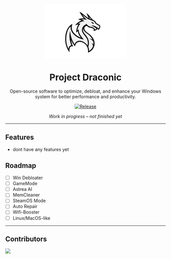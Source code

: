 <div align="center">
  <img src="https://github.com/aritsuyu/Project-DraconicOS/blob/main/lib/img/Draconic.png" width="256"/>
  <h1>Project Draconic</h1>
  <p>Open-source software to optimize, debloat, and enhance your Windows system for better performance and productivity.</p>

  [![Release](https://img.shields.io/github/package-json/v/aritsuyu/Project-DraconicOS)](https://github.com/aritsuyu/Project-DraconicOS/releases)

  <p><em> Work in progress – not finished yet</em></p>
</div>

---

## Features
- dont have any features yet

## Roadmap
- [ ] Win Debloater
- [ ] GameMode
- [ ] Astrea AI
- [ ] MemCleaner
- [ ] SteamOS Mode
- [ ] Auto Repair
- [ ] Wifi-Booster
- [ ] Linux/MacOS-like

---

## Contributors

<a href="https://github.com/aritsuyu/Project-DraconicOS/graphs/contributors">
  <img src="https://contrib.rocks/image?repo=aritsuyu/Project-DraconicOS" />
</a>
